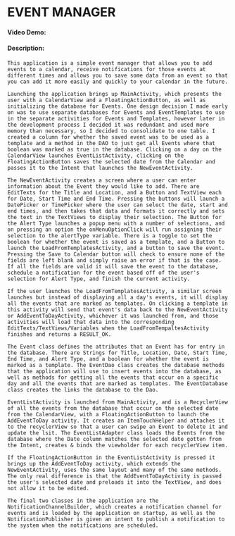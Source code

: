 # EVENT MANAGER
#### Video Demo:  <URL HERE>
#### Description:
	This application is a simple event manager that allows you to add events to a calendar, receive notifications for those events at different times and allows you to save some data from an event so that you can add it more easily and quickly to your calendar in the future.

	Launching the application brings up MainActivity, which presents the user with a CalendarView and a FloatingActionButton, as well as initializing the database for Events. One design decision I made early on was to use separate databases for Events and EventTemplates to use in the separate activities for Events and Templates, however later in the development process I decided it was redundant and used more memory than necessary, so I decided to consolidate to one table. I created a column for whether the saved event was to be used as a template and a method in the DAO to just get all Events where that boolean was marked as true in the database. Clicking on a day on the CalendarView launches EventListActivity, clicking on the FloatingActionButton saves the selected date from the Calendar and passes it to the Intent that launches the NewEventActivity.
	
	The NewEventActivity creates a screen where a user can enter information about the Event they would like to add. There are EditTexts for the Title and Location, and a Button and TextView each for Date, Start Time and End Time. Pressing the buttons will launch a DatePicker or TimePicker where the user can select the date, start and end times, and then takes that data and formats it correctly and sets the text in the TextViews to display their selection. The Button for the Alert Type launches a popup menu with a number of selections, and on pressing an option the onMenuOptionClick will run assigning their selection to the alertType variable. There is a toggle to set the boolean for whether the event is saved as a template, and a Button to launch the LoadFromTemplatesActivity, and a button to save the event. Pressing the Save to Calendar button will check to ensure none of the fields are left blank and simply raise an error if that is the case. If all the fields are valid it will save the event to the database, schedule a notification for the event based off of the user's selection for Alert Type, and finish the current activity.
	
	If the user launches the LoadFromTemplatesActivity, a similar screen launches but instead of displaying all a day's events, it will display all the events that are marked as templates. On clicking a template in this activity will send that event's data back to the NewEventActivity or AddEventToDayActivity, whichever it was launched from, and those activities will load that data into the corresponding EditTexts/TextViews/Variables when the LoadFromTempaltesActivity finishes and returns a RESULT_OK.
	
	The Event class defines the attributes that an Event has for entry in the database. There are Strings for Title, Location, Date, Start Time, End Time, and Alert Type, and a boolean for whether the event is marked as a template. The EventDao class creates the database methods that the application will use to insert events into the database, as well as methods for getting all the events that occur on a specific day and all the events that are marked as templates. The EventDatabase class creates the links the database to the Dao.
	
	EventListActivity is launched from MainActivity, and is a RecyclerView of all the events from the database that occur on the selected date from the CalendarView, with a FloatingActionButton to launch the AddEventToDay activity. It creates an ItemTouchHelper and attaches it to the recyclerView so that a user can swipe an Event to delete it and update the lsit. The EventListAdapter class loads the Events from the database where the Date column matches the selected date gotten from the Intent, creates & binds the viewholder for each recyclerView item.
	
	If the FloatingActionButton in the EventListActivity is pressed it brings up the AddEventToDay activity, which extends the NewEventActivity, uses the same layout and many of the same methods. The only real difference is that the AddEventToDayActivity is passed the user's selected date and preloads it into the TextView, and does not allow it to be edited.
	
	The final two classes in the application are the NotificationChannelBuilder, which creates a notification channel for events and is loaded by the application on startup, as well as the NotificationPublisher is given an intent to publish a notification to the system when the notifications are scheduled.
	
	
